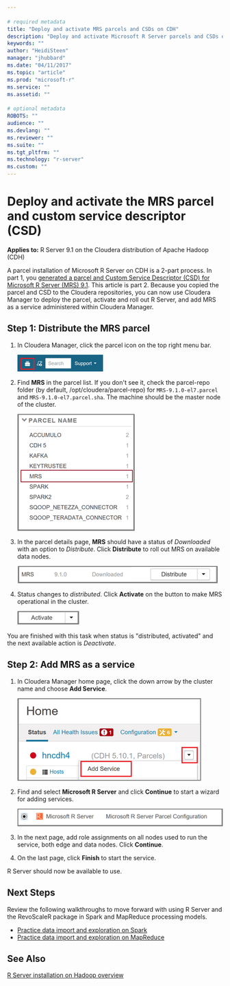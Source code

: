 ```yaml
---

# required metadata
title: "Deploy and activate MRS parcels and CSDs on CDH"
description: "Deploy and activate Microsoft R Server parcels and CSDs on the Cloudera distribution of Apache Hadoop (CDH)."
keywords: ""
author: "HeidiSteen"
manager: "jhubbard"
ms.date: "04/11/2017"
ms.topic: "article"
ms.prod: "microsoft-r"
ms.service: ""
ms.assetid: ""

# optional metadata
ROBOTS: ""
audience: ""
ms.devlang: ""
ms.reviewer: ""
ms.suite: ""
ms.tgt_pltfrm: ""
ms.technology: "r-server"
ms.custom: ""
---
```


# Deploy and activate the MRS parcel and custom service descriptor (CSD)

**Applies to:** R Server 9.1 on the Cloudera distribution of Apache Hadoop (CDH)

A parcel installation of Microsoft R Server on CDH is a 2-part process. In part 1, you [generated a parcel and Custom Service Descriptor (CSD) for Microsoft R Server (MRS) 9.1](rserver-install-cloudera-generate-parcel.md). This article is part 2. Because you copied the parcel and CSD to the Cloudera repositories, you can now use Cloudera Manager to deploy the parcel, activate and roll out R Server, and add MRS as a service administered within Cloudera Manager.

## Step 1: Distribute the MRS parcel

1. In Cloudera Manager, click the parcel icon on the top right menu bar.

   ![parcel icon in cloudera manager](./media/rserver-install-cloudera-deploy-activate/cloudera-manager-parcel-icon.png)

2. Find **MRS** in the parcel list. If you don't see it, check the parcel-repo folder (by default, /opt/cloudera/parcel-repo) for `MRS-9.1.0-el7.parcel` and `MRS-9.1.0-el7.parcel.sha`. The machine should be the master node of the cluster. 

   ![parcel list in cloudera manager](./media/rserver-install-cloudera-deploy-activate/cloudera-manager-parcel-list.png)

3. In the parcel details page, **MRS** should have a status of *Downloaded* with an option to *Distribute*. Click **Distribute** to roll out MRS on available data nodes.

   ![parcel details in cloudera manager](./media/rserver-install-cloudera-deploy-activate/cloudera-manager-mrs-parcel-detail.png)

4. Status changes to *distributed*. Click **Activate** on the button to make MRS operational in the cluster.

   ![Activate button in parcel detail](./media/rserver-install-cloudera-deploy-activate/cloudera-manager-activate-button.png)

You are finished with this task when status is "distributed, activated" and the next available action is *Deactivate*.

## Step 2: Add MRS as a service

1. In Cloudera Manager home page, click the down arrow by the cluster name and choose **Add Service**.

   ![add service command in cloudera manager](./media/rserver-install-cloudera-deploy-activate/cloudera-manager-add-service.png)

2. Find and select **Microsoft R Server** and click **Continue** to start a wizard for adding services.

   ![add Microsoft R Server](./media/rserver-install-cloudera-deploy-activate/cloudera-manager-add-mrs-service.png)

3. In the next page, add role assignments on all nodes used to run the service, both edge and data nodes. Click **Continue**.

4. On the last page, click **Finish** to start the service.

R Server should now be available to use.

## Next Steps

Review the following walkthroughs to move forward with using R Server and the RevoScaleR package in Spark and MapReduce processing models.

+ [Practice data import and exploration on Spark](scaler-spark-getting-started.md)
+ [Practice data import and exploration on MapReduce](scaler-hadoop-getting-started.md)

## See Also

[R Server installation on Hadoop overview](rserver-install-hadoop.md)
